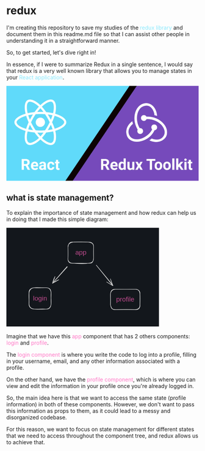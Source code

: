 # redux

I'm creating this repository to save my studies of the <span style="color: #8be9fd;">redux library</span> and document them in this readme.md file so that I can assist other people in understanding it in a straightforward manner.

So, to get started, let's dive right in!

In essence, if I were to summarize Redux in a single sentence, I would say that redux is a very well known library that allows you to manage states in your <span style="color: #8be9fd;">React application</span>.

<p align="center">
  <img src="./public/readme0.png" alt="Banner" width="600">
</p>

## what is state management?

To explain the importance of state management and how redux can help us in doing that I made this simple diagram:

<p align="center" style='width:400px'>
  <img src="./public/readme1.png" alt="Diagram" width="600">
</p>

Imagine that we have this <span style="color: #ff79c6;">app</span> component that has 2 others components: <span style="color: #ff79c6;">login</span> and <span style="color: #ff79c6;">profile</span>.

The <span style="color: #ff79c6;">login component</span> is where you write the code to log into a profile, filling in your username, email, and any other information associated with a profile.

On the other hand, we have the <span style="color: #ff79c6;">profile component</span>, which is where you can view and edit the information in your profile once you're already logged in.

So, the main idea here is that we want to access the same state (profile information) in both of these components. However, we don't want to pass this information as props to them, as it could lead to a messy and disorganized codebase.

For this reason, we want to focus on state management for different states that we need to access throughout the component tree, and redux allows us to achieve that.
